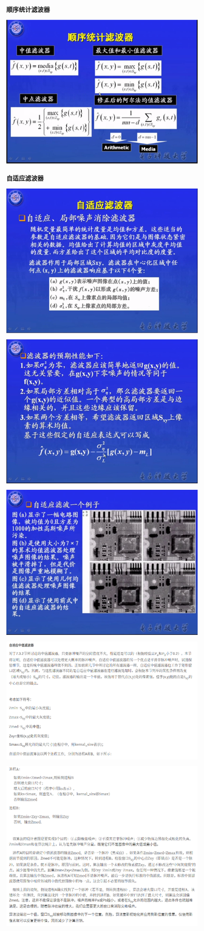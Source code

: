 ### 顺序统计滤波器

![](../pic/顺序统计滤波器.png)

### 自适应滤波器

![](../pic/自适应滤波器.png)

![](../pic/自适应滤波器表达式.png)

![](../pic/自适应滤波器的例子.png)

![](../pic/自适应中值滤波器原理1.png)

![](../pic/自适应中值滤波器原理2.png)
